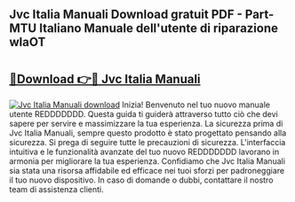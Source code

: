 ## Jvc Italia Manuali Download gratuit PDF - Part-MTU Italiano Manuale dell'utente di riparazione wlaOT

# <h2><a href="http://dfc0jh.blite.top/?on=Jvc+Italia+Manuali">🔗Download 👉🔴 Jvc Italia Manuali</a></h2>

[![Jvc Italia Manuali download](https://i.imgur.com/lujVjoI.png)](http://dfc0jh.blite.top/?on=Jvc+Italia+Manuali)
Inizia! Benvenuto nel tuo nuovo manuale utente REDDDDDDD. Questa guida ti guiderà attraverso tutto ciò che devi sapere per servire e massimizzare la tua esperienza. La sicurezza prima di Jvc Italia Manuali, sempre questo prodotto è stato progettato pensando alla sicurezza. Si prega di seguire tutte le precauzioni di sicurezza. L'interfaccia intuitiva e le funzionalità avanzate del tuo nuovo REDDDDDDD lavorano in armonia per migliorare la tua esperienza. Confidiamo che Jvc Italia Manuali sia stata una risorsa affidabile ed efficace nei tuoi sforzi per padroneggiare il tuo nuovo dispositivo. In caso di domande o dubbi, contattare il nostro team di assistenza clienti.
